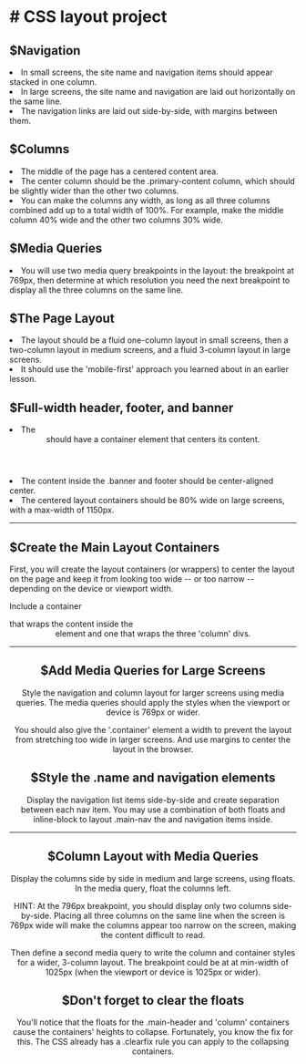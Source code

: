 <h1># CSS layout project</h1>

<h2>$Navigation</h2>
  <li>In small screens, the site name and navigation items should appear stacked in one column.</li>
  <li>In large screens, the site name and navigation are laid out horizontally on the same line.</li>
  <li>The navigation links are laid out side-by-side, with margins between them.</li>
<h2>$Columns</h2>
  <li>The middle of the page has a centered content area.</li>
  <li>The center column should be the .primary-content column, which should be slightly wider than the other two columns.</li>
  <li>You can make the columns any width, as long as all three columns combined add up to a total width of 100%. For example, make the middle column 40% wide and the other two columns 30% wide.</li>
<h2>$Media Queries</h2>
  <li>You will use two media query breakpoints in the layout: the breakpoint at 769px, then determine at which resolution you need the next breakpoint to display all the three columns on the same line.</li>
<h2>$The Page Layout</h2>
  <li>The layout should be a fluid one-column layout in small screens, then a two-column layout in medium screens, and a fluid 3-column layout in large screens.</li>
  <li>It should use the 'mobile-first' approach you learned about in an earlier lesson.</li>
<h2>$Full-width header, footer, and banner</h2>
  <li>The <header> should have a container element that centers its content.</li>
  <li>The content inside the .banner and footer should be center-aligned center.</li>
  <li>The centered layout containers should be 80% wide on large screens, with a max-width of 1150px.</li>
  <hr>
<h2>$Create the Main Layout Containers</h2>
  First, you will create the layout containers (or wrappers) to center the layout on the page and keep it from looking too wide -- or too narrow -- depending on the device or viewport width.

  Include a container <div> that wraps the content inside the <header> element and one that wraps the three 'column' divs.
<hr>
<h2>$Add Media Queries for Large Screens</h2>
  Style the navigation and column layout for larger screens using media queries. The media queries should apply the styles when the viewport or device is 769px or wider.

  You should also give the '.container' element a width to prevent the layout from stretching too wide in larger screens. And use margins to center the layout in the browser.

<h2>$Style the .name and navigation elements</h2>
  Display the navigation list items side-by-side and create separation between each nav item. You may use a combination of both floats and inline-block to layout .main-nav the and navigation items inside.
<hr>
<h2>$Column Layout with Media Queries</h2>
  Display the columns side by side in medium and large screens, using floats. In the media query, float the columns left.

  HINT: At the 796px breakpoint, you should display only two columns side-by-side. Placing all three columns on the same line when the screen is 769px wide will make the columns appear too narrow on the screen, making the content difficult to read.

  Then define a second media query to write the column and container styles for a wider, 3-column layout. The breakpoint could be at at min-width of 1025px (when the viewport or device is 1025px or wider).

<h2>$Don't forget to clear the floats</h2>
  You'll notice that the floats for the .main-header and 'column' containers cause the containers' heights to collapse. Fortunately, you know the fix for this. The CSS already has a .clearfix rule you can apply to the collapsing containers.
